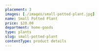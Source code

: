 ```yaml
---
placement: 3
images: [./images/small-potted-plant.jpg]
name: Small Potted Plant
price: $20.00
department: home-goods
type: plants
slug: small-potted-plant
contentType: product details
---
```

